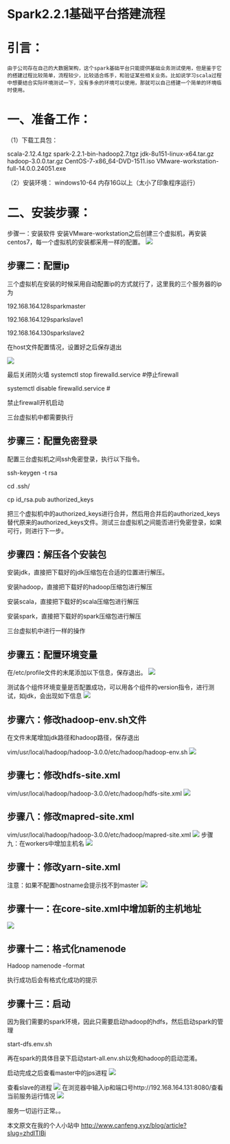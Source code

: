 # Spark2.2.1基础平台搭建流程
# 引言：
    由于公司存在自己的大数据架构，这个spark基础平台只能提供基础业务测试使用，但是鉴于它的搭建过程比较简单，流程较少，比较适合练手，和验证某些相关业务。比如说学习scala过程中想要结合实际环境测试一下，没有多余的环境可以使用，那就可以自己搭建一个简单的环境临时使用。

# 一、准备工作：
（1）下载工具包：

scala-2.12.4.tgz
spark-2.2.1-bin-hadoop2.7.tgz
jdk-8u151-linux-x64.tar.gz
hadoop-3.0.0.tar.gz
CentOS-7-x86_64-DVD-1511.iso
VMware-workstation-full-14.0.0.24051.exe

（2）安装环境：
windows10-64
内存16G以上（太小了印象程序运行）

# 二、安装步骤：
步骤一：安装软件
安装VMware-workstation之后创建三个虚拟机，再安装centos7，每一个虚拟机的安装都采用一样的配置。
![](8350955-e884ed1415881956.png)

## 步骤二：配置ip
三个虚拟机在安装的时候采用自动配置ip的方式就行了，这里我的三个服务器的ip为

192.168.164.128sparkmaster

192.168.164.129sparkslave1

192.168.164.130sparkslave2

在host文件配置情况，设置好之后保存退出

![](8350955-e69e0b0009c1cce5.png)

最后关闭防火墙 systemctl stop firewalld.service #停止firewall

systemctl disable firewalld.service #

禁止firewall开机启动

三台虚拟机中都需要执行

## 步骤三：配置免密登录
配置三台虚拟机之间ssh免密登录，执行以下指令。

ssh-keygen -t rsa

cd .ssh/

cp id_rsa.pub authorized_keys

把三个虚拟机中的authorized_keys进行合并，然后用合并后的authorized_keys替代原来的authorized_keys文件。测试三台虚拟机之间能否进行免密登录，如果可行，则进行下一步。

## 步骤四：解压各个安装包
安装jdk，直接把下载好的jdk压缩包在合适的位置进行解压。

安装hadoop，直接把下载好的hadoop压缩包进行解压

安装scala，直接把下载好的scala压缩包进行解压

安装spark，直接把下载好的spark压缩包进行解压

三台虚拟机中进行一样的操作

## 步骤五：配置环境变量
在/etc/profile文件的末尾添加以下信息，保存退出。
![](8350955-fd363b3cee42aace.png)

测试各个组件环境变量是否配置成功，可以用各个组件的version指令，进行测试，如jdk，会出现如下信息
![](8350955-3fe8b336d0923e27.png)

## 步骤六：修改hadoop-env.sh文件
在文件末尾增加jdk路径和hadoop路径，保存退出

vim/usr/local/hadoop/hadoop-3.0.0/etc/hadoop/hadoop-env.sh
![](8350955-782fa787e75eb7d8.png)

## 步骤七：修改hdfs-site.xml
   vim/usr/local/hadoop/hadoop-3.0.0/etc/hadoop/hdfs-site.xml
![](8350955-741bb35e8e96c79c.png)

## 步骤八：修改mapred-site.xml
   vim/usr/local/hadoop/hadoop-3.0.0/etc/hadoop/mapred-site.xml
![](8350955-ad8976f1947b958f.png)
步骤九：在workers中增加主机名
![](8350955-ced092448af5210f.png)

## 步骤十：修改yarn-site.xml
注意：如果不配置hostname会提示找不到master
![](8350955-683465bfa2191b4b.png)

## 步骤十一：在core-site.xml中增加新的主机地址
![](8350955-36b76411920cb737.png)
## 步骤十二：格式化namenode
Hadoop namenode –format

执行成功后会有格式化成功的提示

## 步骤十三：启动
因为我们需要的spark环境，因此只需要启动hadoop的hdfs，然后启动spark的管理

   start-dfs.env.sh

   再在spark的具体目录下启动start-all.env.sh以免和hadoop的启动混淆。

启动完成之后查看master中的jps进程
![](8350955-847144b56118dcb8.png)

查看slave的进程
![](8350955-d47f3388c26291d7.png)
在浏览器中输入ip和端口号http://192.168.164.131:8080/查看当前服务运行情况
![](8350955-8275c242db61c841.png)

服务一切运行正常。。



本文原文在我的个人小站中   http://www.canfeng.xyz/blog/article?slug=zhdlTIBi